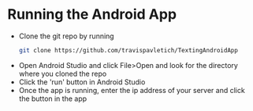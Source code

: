 # Running the Android App

* Clone the git repo by running
    ```bash
    git clone https://github.com/travispavletich/TextingAndroidApp
    ```
* Open Android Studio and click File>Open and look for the directory where you cloned the repo
* Click the 'run' button in Android Studio
* Once the app is running, enter the ip address of your server and click the button in the app
